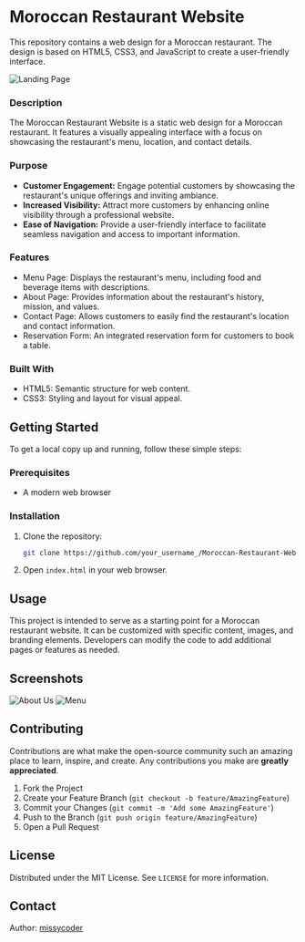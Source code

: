 # Moroccan Restaurant Website

This repository contains a web design for a Moroccan restaurant. The design is based on HTML5, CSS3, and JavaScript to create a user-friendly interface.

![Landing Page](https://github.com/missycoder/Moroccan-Restaurant/assets/156276105/1027ef0e-34d3-4d21-a37a-bec5f094fbf8)


### Description

The Moroccan Restaurant Website is a static web design for a Moroccan restaurant. It features a visually appealing interface with a focus on showcasing the restaurant's menu, location, and contact details.

### Purpose

- **Customer Engagement:** Engage potential customers by showcasing the restaurant's unique offerings and inviting ambiance.
- **Increased Visibility:** Attract more customers by enhancing online visibility through a professional website.
- **Ease of Navigation:** Provide a user-friendly interface to facilitate seamless navigation and access to important information.

### Features

- Menu Page: Displays the restaurant's menu, including food and beverage items with descriptions.
- About Page: Provides information about the restaurant's history, mission, and values.
- Contact Page: Allows customers to easily find the restaurant's location and contact information.
- Reservation Form: An integrated reservation form for customers to book a table.

### Built With

- HTML5: Semantic structure for web content.
- CSS3: Styling and layout for visual appeal.

## Getting Started

To get a local copy up and running, follow these simple steps:

### Prerequisites

- A modern web browser

### Installation

1. Clone the repository:
   ```sh
   git clone https://github.com/your_username_/Moroccan-Restaurant-Website.git
   ```
2. Open `index.html` in your web browser.


## Usage

This project is intended to serve as a starting point for a Moroccan restaurant website. It can be customized with specific content, images, and branding elements. Developers can modify the code to add additional pages or features as needed.


## Screenshots

![About Us](https://github.com/missycoder/Moroccan-Restaurant/assets/156276105/2e7ef751-a84f-4314-ac9e-193ceed811c1)
![Menu](https://github.com/missycoder/Moroccan-Restaurant/assets/156276105/136aba55-89eb-466d-8cb7-14660ea5da8e)


## Contributing

Contributions are what make the open-source community such an amazing place to learn, inspire, and create. Any contributions you make are **greatly appreciated**.

1. Fork the Project
2. Create your Feature Branch (`git checkout -b feature/AmazingFeature`)
3. Commit your Changes (`git commit -m 'Add some AmazingFeature'`)
4. Push to the Branch (`git push origin feature/AmazingFeature`)
5. Open a Pull Request


## License

Distributed under the MIT License. See `LICENSE` for more information.


## Contact

Author: [missycoder](https://github.com/missycoder)

